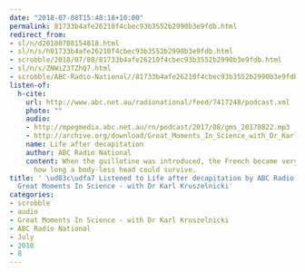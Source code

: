 ```yaml
---
date: "2018-07-08T15:48:18+10:00"
permalink: 81733b4afe26210f4cbec93b3552b2990b3e9fdb.html
redirect_from:
- sl/n/d20180708154818.html
- sl/n/s/h81733b4afe26210f4cbec93b3552b2990b3e9fdb.html
- scrobble/2018/07/08/81733b4afe26210f4cbec93b3552b2990b3e9fdb.html
- sl/n/s/ZNWiZ3TZhQ7.html
- scrobble/ABC-Radio-National//81733b4afe26210f4cbec93b3552b2990b3e9fdb.html
listen-of:
  h-cite:
    url: http://www.abc.net.au/radionational/feed/7417248/podcast.xml
    photo: ""
    audio:
    - http://mpegmedia.abc.net.au/rn/podcast/2017/08/gms_20170822.mp3
    - http://archive.org/download/Great_Moments_In_Science_with_Dr_Karl_Kruszelnicki-Podcast-by-ABC_Radio_National/Life_after_decapitation.mp3
    name: Life after decapitation
    author: ABC Radio National
    content: When the guillotine was introduced, the French became very curious about
      how long a body-less head could survive.
title: ' \ud83c\udfa7 Listened to Life after decapitation by ABC Radio National From
  Great Moments In Science - with Dr Karl Kruszelnicki'
categories:
- scrobble
- audio
- Great Moments In Science - with Dr Karl Kruszelnicki
- ABC Radio National
- July
- 2018
- 8
---
```

